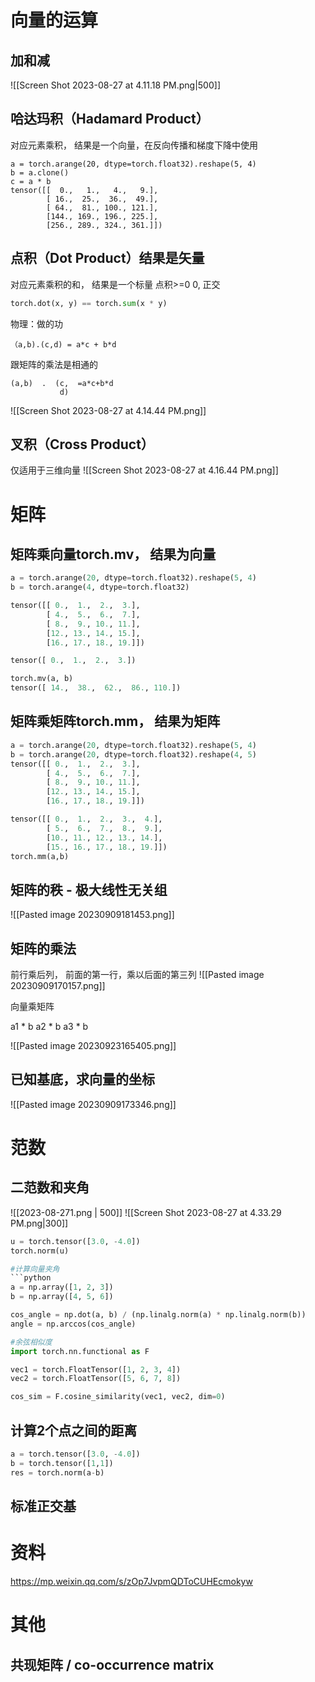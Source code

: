 # 向量的运算

## 加和减

![[Screen Shot 2023-08-27 at 4.11.18 PM.png|500]]

##  哈达玛积（Hadamard Product）
对应元素乘积， 结果是一个向量，在反向传播和梯度下降中使用
```
a = torch.arange(20, dtype=torch.float32).reshape(5, 4)
b = a.clone()
c = a * b
tensor([[  0.,   1.,   4.,   9.],
        [ 16.,  25.,  36.,  49.],
        [ 64.,  81., 100., 121.],
        [144., 169., 196., 225.],
        [256., 289., 324., 361.]])
```

##  点积（Dot Product）结果是矢量
对应元素乘积的和， 结果是一个标量
点积>=0
0, 正交
```python 
torch.dot(x, y) == torch.sum(x * y)
```

物理：做的功
```
（a,b).(c,d) = a*c + b*d
```
跟矩阵的乘法是相通的
```
(a,b)  .  (c,  =a*c+b*d
           d)     
```

![[Screen Shot 2023-08-27 at 4.14.44 PM.png]]


## 叉积（Cross Product）

仅适用于三维向量
![[Screen Shot 2023-08-27 at 4.16.44 PM.png]]

# 矩阵
## 矩阵乘向量torch.mv， 结果为向量
```python
a = torch.arange(20, dtype=torch.float32).reshape(5, 4)
b = torch.arange(4, dtype=torch.float32)

tensor([[ 0.,  1.,  2.,  3.],
        [ 4.,  5.,  6.,  7.],
        [ 8.,  9., 10., 11.],
        [12., 13., 14., 15.],
        [16., 17., 18., 19.]])

tensor([ 0.,  1.,  2.,  3.])

torch.mv(a, b)
tensor([ 14.,  38.,  62.,  86., 110.])

```

## 矩阵乘矩阵torch.mm， 结果为矩阵
```python
a = torch.arange(20, dtype=torch.float32).reshape(5, 4)
b = torch.arange(20, dtype=torch.float32).reshape(4, 5)
tensor([[ 0.,  1.,  2.,  3.],
        [ 4.,  5.,  6.,  7.],
        [ 8.,  9., 10., 11.],
        [12., 13., 14., 15.],
        [16., 17., 18., 19.]])

tensor([[ 0.,  1.,  2.,  3.,  4.],
        [ 5.,  6.,  7.,  8.,  9.],
        [10., 11., 12., 13., 14.],
        [15., 16., 17., 18., 19.]])
torch.mm(a,b)
```

## 矩阵的秩 - 极大线性无关组
![[Pasted image 20230909181453.png]]


## 矩阵的乘法

前行乘后列， 前面的第一行，乘以后面的第三列
![[Pasted image 20230909170157.png]]

向量乘矩阵

a1 * b
a2 * b
a3 * b


![[Pasted image 20230923165405.png]]


## 已知基底，求向量的坐标

![[Pasted image 20230909173346.png]]

# 范数

## 二范数和夹角

![[2023-08-271.png | 500]]
![[Screen Shot 2023-08-27 at 4.33.29 PM.png|300]]


```python
u = torch.tensor([3.0, -4.0])
torch.norm(u)

#计算向量夹角
```python
a = np.array([1, 2, 3])
b = np.array([4, 5, 6])

cos_angle = np.dot(a, b) / (np.linalg.norm(a) * np.linalg.norm(b))
angle = np.arccos(cos_angle)

#余弦相似度
import torch.nn.functional as F

vec1 = torch.FloatTensor([1, 2, 3, 4])
vec2 = torch.FloatTensor([5, 6, 7, 8])

cos_sim = F.cosine_similarity(vec1, vec2, dim=0)
```

## 计算2个点之间的距离
```python
a = torch.tensor([3.0, -4.0])
b = torch.tensor([1,1])
res = torch.norm(a-b)
```


## 标准正交基


# 资料
https://mp.weixin.qq.com/s/zOp7JvpmQDToCUHEcmokyw


# 其他

## 共现矩阵 / co-occurrence matrix

